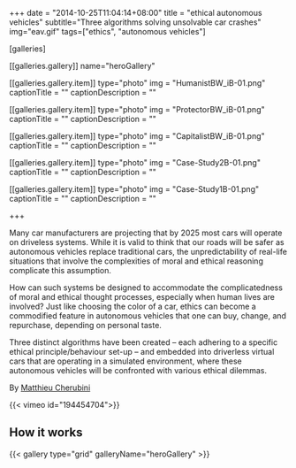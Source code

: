 +++
date = "2014-10-25T11:04:14+08:00"
title = "ethical autonomous vehicles"
subtitle="Three algorithms solving unsolvable car crashes"
img="eav.gif"
tags=["ethics", "autonomous vehicles"]

[galleries]

[[galleries.gallery]]
  name="heroGallery"

  [[galleries.gallery.item]]
  type="photo"
  img = "HumanistBW_iB-01.png"
  captionTitle = ""
  captionDescription = ""

  [[galleries.gallery.item]]
  type="photo"
  img = "ProtectorBW_iB-01.png"
  captionTitle = ""
  captionDescription = ""

  [[galleries.gallery.item]]
  type="photo"
  img = "CapitalistBW_iB-01.png"
  captionTitle = ""
  captionDescription = ""

  [[galleries.gallery.item]]
  type="photo"
  img = "Case-Study2B-01.png"
  captionTitle = ""
  captionDescription = ""

  [[galleries.gallery.item]]
  type="photo"
  img = "Case-Study1B-01.png"
  captionTitle = ""
  captionDescription = ""

+++


Many car manufacturers are projecting that by 2025 most cars will operate on driveless systems. While it is valid to think that our roads will be safer as autonomous vehicles replace traditional cars, the unpredictability of real-life situations that involve the complexities of moral and ethical reasoning complicate this assumption.

How can such systems be designed to accommodate the complicatedness of moral and ethical thought processes, especially when human lives are involved? Just like choosing the color of a car, ethics can become a commodified feature in autonomous vehicles that one can buy, change, and repurchase, depending on personal taste.

Three distinct algorithms have been created – each adhering to a specific ethical principle/behaviour set-up – and embedded into driverless virtual cars that are operating in a simulated environment, where these autonomous vehicles will be confronted with various ethical dilemmas.

By [Matthieu Cherubini](http://mchrbn.net/ethical-autonomous-vehicles/)

{{< vimeo id="194454704">}}

## How it works

{{< gallery type="grid" galleryName="heroGallery" >}}
